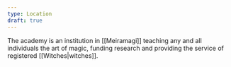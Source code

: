 ```yaml
---
type: Location
draft: true
---
```

The academy is an institution in [[Meiramagi]] teaching any and all individuals the art of magic, funding research and providing the service of registered [[Witches|witches]]. 